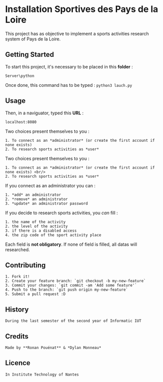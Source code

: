 # Installation Sportives des Pays de la Loire
This project has as objective to implement a sports activities research system of Pays de la Loire.

## Getting Started
To start this project, it's necessary to be placed in this **folder** : 
```
Server\python
```
Once done, this command has to be typed : 
`python3 lauch.py`

## Usage
Then, in a naviguator, typed this **URL** : 
```
localhost:8080
```
Two choices present themselves to you :

	1. To connect as an *administrator* (or create the first account if none exists) 
	2. To research sports activities as *user*

Two choices present themselves to you : 

	1. To connect as an *administrator* (or create the first account if none exists) <br/>
	2. To research sports activities as *user* 

If you connect as an administrator you can :

	1. *add* an administrator
	2. *remove* an administrator
	3. *update* an administrator password 

If you decide to research sports activities, you *can* fill : 

	1. the name of the activity
	2. the level of the activity
	3. if there is a disabled access
	4. the zip code of the sport activity place 

Each field is **not obligatory**. If none of field is filled, all datas will researched.

## Contributing

	1. Fork it!
	2. Create your feature branch: `git checkout -b my-new-feature`
	3. Commit your changes: `git commit -am 'Add some feature'`
	4. Push to the branch: `git push origin my-new-feature`
	5. Submit a pull request :D

## History

	During the last semester of the second year of Informatic IUT

## Credits

	Made by **Ronan Pouénat** & *Dylan Monneau*

## Licence

	In Institute Technology of Nantes  


